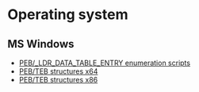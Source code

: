 # Operating system


## MS Windows

- [PEB/_LDR_DATA_TABLE_ENTRY enumeration scripts](./win/ldr_data_table_entry/)
- [PEB/TEB structures x64](./win/peb_teb64.h)
- [PEB/TEB structures x86](./win/peb_teb32.h)